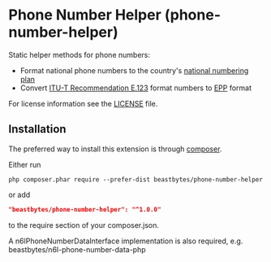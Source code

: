 # Phone Number Helper (phone-number-helper)
Static helper methods for phone numbers:

* Format national phone numbers to the country's [national numbering plan](https://www.itu.int/oth/T0202.aspx?parent=T0202)
* Convert [ITU-T Recommendation E.123](https://www.itu.int/rec/T-REC-E.123) format numbers to [EPP](https://www.rfc-editor.org/rfc/rfc4933.html#section-2.5) format

For license information see the [LICENSE](LICENSE.md) file.

## Installation

The preferred way to install this extension is through [composer](http://getcomposer.org/download/).

Either run

```
php composer.phar require --prefer-dist beastbytes/phone-number-helper
```

or add

```json
"beastbytes/phone-number-helper": "^1.0.0"
```

to the require section of your composer.json.

A n6lPhoneNumberDataInterface implementation is also required, e.g. beastbytes/n6l-phone-number-data-php
